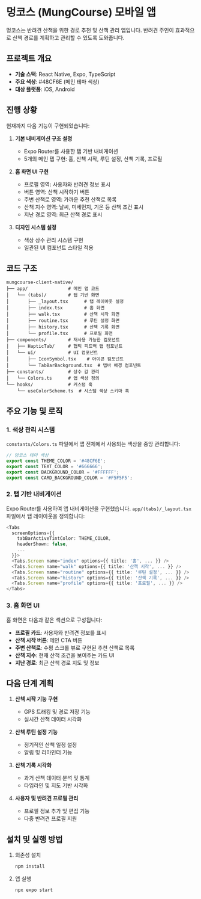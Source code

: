 # 멍코스 (MungCourse) 모바일 앱

멍코스는 반려견 산책을 위한 경로 추천 및 산책 관리 앱입니다. 반려견 주인이 효과적으로 산책 경로를 계획하고 관리할 수 있도록 도와줍니다.

## 프로젝트 개요

- **기술 스택**: React Native, Expo, TypeScript
- **주요 색상**: #48CF6E (메인 테마 색상)
- **대상 플랫폼**: iOS, Android

## 진행 상황

현재까지 다음 기능이 구현되었습니다:

1. **기본 내비게이션 구조 설정**
   - Expo Router를 사용한 탭 기반 내비게이션
   - 5개의 메인 탭 구현: 홈, 산책 시작, 루틴 설정, 산책 기록, 프로필

2. **홈 화면 UI 구현**
   - 프로필 영역: 사용자와 반려견 정보 표시
   - 버튼 영역: 산책 시작하기 버튼
   - 주변 산책로 영역: 가까운 추천 산책로 목록
   - 산책 지수 영역: 날씨, 미세먼지, 기온 등 산책 조건 표시
   - 지난 경로 영역: 최근 산책 경로 표시

3. **디자인 시스템 설정**
   - 색상 상수 관리 시스템 구현
   - 일관된 UI 컴포넌트 스타일 적용

## 코드 구조

```
mungcourse-client-native/
├── app/               # 메인 앱 코드
│   └── (tabs)/        # 탭 기반 화면
│       ├── _layout.tsx      # 탭 레이아웃 설정
│       ├── index.tsx        # 홈 화면
│       ├── walk.tsx         # 산책 시작 화면
│       ├── routine.tsx      # 루틴 설정 화면
│       ├── history.tsx      # 산책 기록 화면
│       └── profile.tsx      # 프로필 화면
├── components/        # 재사용 가능한 컴포넌트
│   ├── HapticTab/     # 햅틱 피드백 탭 컴포넌트
│   └── ui/            # UI 컴포넌트
│       ├── IconSymbol.tsx    # 아이콘 컴포넌트
│       └── TabBarBackground.tsx  # 탭바 배경 컴포넌트
├── constants/         # 상수 값 관리
│   └── Colors.ts      # 앱 색상 정의
└── hooks/             # 커스텀 훅
    └── useColorScheme.ts  # 시스템 색상 스키마 훅
```

## 주요 기능 및 로직

### 1. 색상 관리 시스템

`constants/Colors.ts` 파일에서 앱 전체에서 사용되는 색상을 중앙 관리합니다:

```typescript
// 멍코스 테마 색상
export const THEME_COLOR = '#48CF6E';
export const TEXT_COLOR = '#666666';
export const BACKGROUND_COLOR = '#FFFFFF';
export const CARD_BACKGROUND_COLOR = '#F5F5F5';
```

### 2. 탭 기반 내비게이션

Expo Router를 사용하여 앱 내비게이션을 구현했습니다. `app/(tabs)/_layout.tsx` 파일에서 탭 레이아웃을 정의합니다:

```typescript
<Tabs
  screenOptions={{
    tabBarActiveTintColor: THEME_COLOR,
    headerShown: false,
    ...
  }}>
  <Tabs.Screen name="index" options={{ title: '홈', ... }} />
  <Tabs.Screen name="walk" options={{ title: '산책 시작', ... }} />
  <Tabs.Screen name="routine" options={{ title: '루틴 설정', ... }} />
  <Tabs.Screen name="history" options={{ title: '산책 기록', ... }} />
  <Tabs.Screen name="profile" options={{ title: '프로필', ... }} />
</Tabs>
```

### 3. 홈 화면 UI

홈 화면은 다음과 같은 섹션으로 구성됩니다:

- **프로필 카드**: 사용자와 반려견 정보를 표시
- **산책 시작 버튼**: 메인 CTA 버튼
- **주변 산책로**: 수평 스크롤 뷰로 구현된 추천 산책로 목록
- **산책 지수**: 현재 산책 조건을 보여주는 카드 UI
- **지난 경로**: 최근 산책 경로 지도 및 정보

## 다음 단계 계획

1. **산책 시작 기능 구현**
   - GPS 트래킹 및 경로 저장 기능
   - 실시간 산책 데이터 시각화

2. **산책 루틴 설정 기능**
   - 정기적인 산책 일정 설정
   - 알림 및 리마인더 기능

3. **산책 기록 시각화**
   - 과거 산책 데이터 분석 및 통계
   - 타임라인 및 지도 기반 시각화

4. **사용자 및 반려견 프로필 관리**
   - 프로필 정보 추가 및 편집 기능
   - 다중 반려견 프로필 지원

## 설치 및 실행 방법

1. 의존성 설치
   ```bash
   npm install
   ```

2. 앱 실행
   ```bash
   npx expo start
   ```

